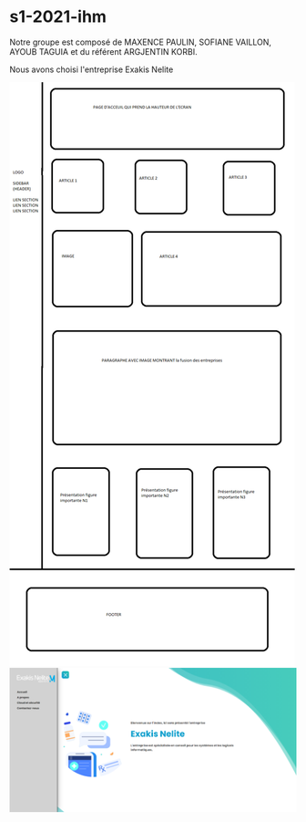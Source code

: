# s1-2021-ihm

Notre groupe est composé de MAXENCE PAULIN, SOFIANE VAILLON, AYOUB TAGUIA et du référent ARGJENTIN KORBI. 

Nous avons choisi l'entreprise Exakis Nelite


![écran de zoning](doc/ecran_zoning.png)
![écran prototype](doc/ecran_prototype.png)

